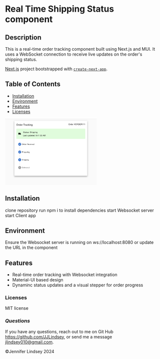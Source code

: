 # Real Time Shipping Status component

## **Description**
This is a real-time order tracking component built using Next.js and MUI. It uses a WebSocket connection to receive live updates on the order's shipping status.

 [Next.js](https://nextjs.org/) project bootstrapped with [`create-next-app`](https://github.com/vercel/next.js/tree/canary/packages/create-next-app).

## **Table of Contents**
* [Installation](#installation)
* [Environment](#environment)
* [Features](#features)
* [Licenses](#licenses)

<img src="public/orderStatus.png" alt="order status screenshot" width="300">

## Installation
clone repository
run npm i to install dependencies
start Websocket server
start Client app

## Environment
Ensure the Websocket server is running on ws://localhost:8080 or update the URL in the component

## Features
* Real-time order tracking with Websocket integration
* Material-UI based design
* Dynaminc status updates and a visual stepper for order progress

### Licenses
MIT license

### *Questions*
If you have any questions, reach out to me on Git Hub https://github.com/JJLindsey, or send me a message jlindsey010@gmail.com.


©Jennifer Lindsey 2024
